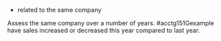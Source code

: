 - related to the same company

Assess the same company over a number of years.
#acctg151Gexample have sales increased or decreased this year compared to last year.
